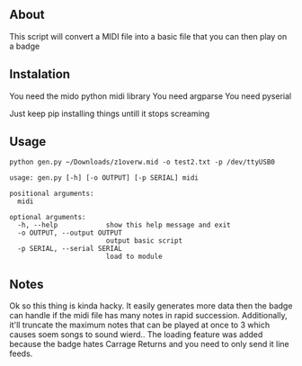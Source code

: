 ## About
This script will convert a MIDI file into a basic file that you can then play on a badge

## Instalation
You need the mido python midi library
You need argparse
You need pyserial

Just keep pip installing things untill it stops screaming

## Usage
```
python gen.py ~/Downloads/z1overw.mid -o test2.txt -p /dev/ttyUSB0 

usage: gen.py [-h] [-o OUTPUT] [-p SERIAL] midi

positional arguments:
  midi

optional arguments:
  -h, --help            show this help message and exit
  -o OUTPUT, --output OUTPUT
                        output basic script
  -p SERIAL, --serial SERIAL
                        load to module
```

## Notes
Ok so this thing is kinda hacky. It easily generates more data then the badge can handle if the midi file has many notes in rapid succession. Additionally, it'll truncate the maximum notes that can be played at once to 3 which causes soem songs to sound wierd.. The loading feature was added because the badge hates Carrage Returns and you need to only send it line feeds.
